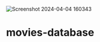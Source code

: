 ![Screenshot 2024-04-04 160343](https://github.com/Chandra9638/movies-database/assets/130593138/e9fc18b5-439a-495a-9b99-8dea4846ff20)
# movies-database

